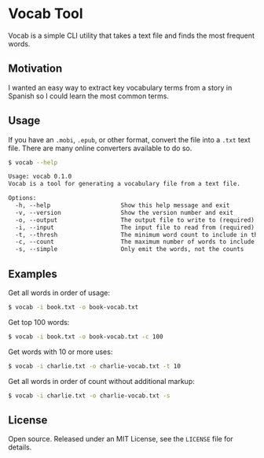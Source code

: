 # Vocab Tool

Vocab is a simple CLI utility that takes a text file and finds the most frequent words.

## Motivation

I wanted an easy way to extract key vocabulary terms from a story in Spanish so I could learn the most common terms.

## Usage

If you have an `.mobi`, `.epub`, or other format, convert the file into a `.txt` text file. There are many online converters available to do so.

```sh
$ vocab --help
```

```txt
Usage: vocab 0.1.0
Vocab is a tool for generating a vocabulary file from a text file.

Options:
  -h, --help                    Show this help message and exit
  -v, --version                 Show the version number and exit
  -o, --output                  The output file to write to (required)
  -i, --input                   The input file to read from (required)
  -t, --thresh                  The minimum word count to include in the output
  -c, --count                   The maximum number of words to include in the output
  -s, --simple                  Only emit the words, not the counts
```

## Examples

Get all words in order of usage:

```sh
$ vocab -i book.txt -o book-vocab.txt
```

Get top 100 words:

```sh
$ vocab -i book.txt -o book-vocab.txt -c 100
```

Get words with 10 or more uses:

```sh
$ vocab -i charlie.txt -o charlie-vocab.txt -t 10
```

Get all words in order of count without additional markup:

```sh
$ vocab -i charlie.txt -o charlie-vocab.txt -s
```

## License

Open source. Released under an MIT License, see the `LICENSE` file for details.
